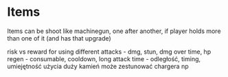 # Items

Items can be shoot like machinegun, one after another, if player holds more than one of it (and has that upgrade)

risk vs reward for using different attacks
	- dmg, stun, dmg over time, hp regen
	- consumable, cooldown, long attack time
	- odległość, timing, umiejętność użycia
	duży kamień może zestunować chargera np